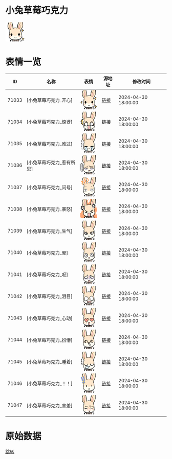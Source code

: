 # 小兔草莓巧克力

<img src="./cover.png" height="60" alt="cover" />

# 表情一览

|ID|名称|表情|源地址|修改时间|
|----|----|----|----|----|
|71033|[小兔草莓巧克力_开心]|<img src="./pic/071033_%5B小兔草莓巧克力_开心%5D.png" height="60" alt="开心"/>|[链接](https://i0.hdslb.com/bfs/garb/aa2d9a0f95d900cce53090a9301b7bf479886eb4.png)|2024-04-30 18:00:00|
|71034|[小兔草莓巧克力_惊讶]|<img src="./pic/071034_%5B小兔草莓巧克力_惊讶%5D.png" height="60" alt="惊讶"/>|[链接](https://i0.hdslb.com/bfs/garb/7ab6d8523af62bb67aaf3f745b4a600565b3c8d1.png)|2024-04-30 18:00:00|
|71035|[小兔草莓巧克力_难过]|<img src="./pic/071035_%5B小兔草莓巧克力_难过%5D.png" height="60" alt="难过"/>|[链接](https://i0.hdslb.com/bfs/garb/2360eb2e7bb171ff14543c578e06f3614bbc42bf.png)|2024-04-30 18:00:00|
|71036|[小兔草莓巧克力_惹有所思]|<img src="./pic/071036_%5B小兔草莓巧克力_惹有所思%5D.png" height="60" alt="惹有所思"/>|[链接](https://i0.hdslb.com/bfs/garb/422568b8283fc8a1ab9b0e1b515f783ccc199874.png)|2024-04-30 18:00:00|
|71037|[小兔草莓巧克力_问号]|<img src="./pic/071037_%5B小兔草莓巧克力_问号%5D.png" height="60" alt="问号"/>|[链接](https://i0.hdslb.com/bfs/garb/4baea8e767039a8df6e4067cbe57e7f78ba2d6f2.png)|2024-04-30 18:00:00|
|71038|[小兔草莓巧克力_暴怒]|<img src="./pic/071038_%5B小兔草莓巧克力_暴怒%5D.png" height="60" alt="暴怒"/>|[链接](https://i0.hdslb.com/bfs/garb/1557db1447790d62c3a79fb00cce41cc0935bcae.png)|2024-04-30 18:00:00|
|71039|[小兔草莓巧克力_生气]|<img src="./pic/071039_%5B小兔草莓巧克力_生气%5D.png" height="60" alt="生气"/>|[链接](https://i0.hdslb.com/bfs/garb/b50c67933a0260185d78c4c008f484fa5aa3166c.png)|2024-04-30 18:00:00|
|71040|[小兔草莓巧克力_晕]|<img src="./pic/071040_%5B小兔草莓巧克力_晕%5D.png" height="60" alt="晕"/>|[链接](https://i0.hdslb.com/bfs/garb/424368042616f5023036bbb0a7fcd933483eb107.png)|2024-04-30 18:00:00|
|71041|[小兔草莓巧克力_呕]|<img src="./pic/071041_%5B小兔草莓巧克力_呕%5D.png" height="60" alt="呕"/>|[链接](https://i0.hdslb.com/bfs/garb/c9bd3eecb045e7922e7ed032c51478d75d941516.png)|2024-04-30 18:00:00|
|71042|[小兔草莓巧克力_泪目]|<img src="./pic/071042_%5B小兔草莓巧克力_泪目%5D.png" height="60" alt="泪目"/>|[链接](https://i0.hdslb.com/bfs/garb/000225b542f71e80ade3bb83a566f52ca9cd88bd.png)|2024-04-30 18:00:00|
|71043|[小兔草莓巧克力_心动]|<img src="./pic/071043_%5B小兔草莓巧克力_心动%5D.png" height="60" alt="心动"/>|[链接](https://i0.hdslb.com/bfs/garb/97fda1e96f5f0e0da6a42e057c6ee682af80390b.png)|2024-04-30 18:00:00|
|71044|[小兔草莓巧克力_扮懵]|<img src="./pic/071044_%5B小兔草莓巧克力_扮懵%5D.png" height="60" alt="扮懵"/>|[链接](https://i0.hdslb.com/bfs/garb/8df17af023f6098d3ec1d6ce117120ed5695dbbd.png)|2024-04-30 18:00:00|
|71045|[小兔草莓巧克力_睡着]|<img src="./pic/071045_%5B小兔草莓巧克力_睡着%5D.png" height="60" alt="睡着"/>|[链接](https://i0.hdslb.com/bfs/garb/59f3b837b7bbcc916282be27cb0c61e57da0250f.png)|2024-04-30 18:00:00|
|71046|[小兔草莓巧克力_！！]|<img src="./pic/071046_%5B小兔草莓巧克力_！！%5D.png" height="60" alt="！！"/>|[链接](https://i0.hdslb.com/bfs/garb/a655939688bec3b38b3f50a1ee5d723c0a59c790.png)|2024-04-30 18:00:00|
|71047|[小兔草莓巧克力_害差]|<img src="./pic/071047_%5B小兔草莓巧克力_害差%5D.png" height="60" alt="害差"/>|[链接](https://i0.hdslb.com/bfs/garb/7296f98766e922a6db333be5f5845223a024551c.png)|2024-04-30 18:00:00|

# 原始数据

[跳转](./raw.json)

